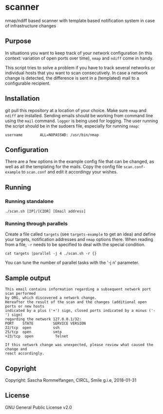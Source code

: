 # scanner
nmap/ndiff based scanner with template based notification system in case of infrastructure changes

## Purpose
In situations you want to keep track of your network configuration (in this context: variation of open ports over time), `nmap` and `ndiff` come in handy.

This script tries to solve a problem if you have to track several networks or individual hosts that you want to scan consecutively. 
In case a network change is detected, the difference is sent in a (templated) mail to a configurable recipient.

## Installation
git pull this repository at a location of your choice. Make sure `nmap` and `ndiff` are installed. 
Sending emails should be working from command line using the `mail` command. `logger` is being used for logging.
The user running the script should be in the sudoers file, especially for running `nmap`:

`username        ALL=NOPASSWD: /usr/bin/nmap`

## Configuration
There are a few options in the example config file that can be changed, as well as all the templating for the mails.
Copy the config file `scan.conf-example` to `scan.conf` and edit it accordingy your wishes.


## Running

### Running standalone
`./scan.sh [IP]/[CIDR] [Email address]` 

### Running through parallels
Create a file called `targets` (see `targets-example` to get an idea) and define your targets, notification addresses and `nmap` options there. When reading from a file, `-r` needs to be specified to deal with the special condition.

`cat targets |parallel -j 4 ./scan.sh -r {}`

You can tune the number of parallel tasks with the '-j n' parameter.

## Sample output
```
This email contains information regarding a subsequent network port scan performed 
by ORG, which discovered a network change.
Hereafter the result of the scan and the changes (additional open ports or new hosts 
indicated by a plus ('+') sign, closed ports indicated by a minus ('-') sign) 
regarding the network 127.0.0.1/32:
PORT    STATE         SERVICE VERSION
22/tcp  open          ssh
25/tcp  open          smtp
+23/tcp  open          Telnet

If this network change was unexpected, please review what caused the change and 
react accordingly. 
```

## Copyright
Copyright: Sascha Rommelfangen, CIRCL, Smile g.i.e, 2018-01-31

## License
GNU General Public License v2.0
